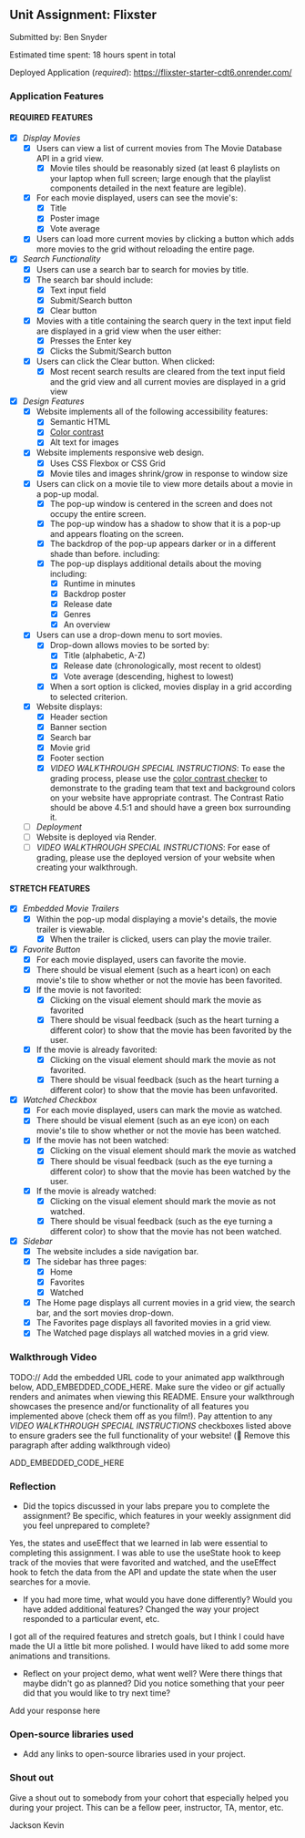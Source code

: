 ## Unit Assignment: Flixster

Submitted by: Ben Snyder

Estimated time spent: 18 hours spent in total

Deployed Application (*required*): https://flixster-starter-cdt6.onrender.com/

### Application Features

#### REQUIRED FEATURES

- [x] *Display Movies*
  - [x] Users can view a list of current movies from The Movie Database API in a grid view.
    - [x] Movie tiles should be reasonably sized (at least 6 playlists on your laptop when full screen; large enough that the playlist components detailed in the next feature are legible).
  - [x] For each movie displayed, users can see the movie's:
    - [x] Title
    - [x] Poster image
    - [x] Vote average
  - [x] Users can load more current movies by clicking a button which adds more movies to the grid without reloading the entire page.
- [x] *Search Functionality*
  - [x] Users can use a search bar to search for movies by title.
  - [x] The search bar should include:
    - [x] Text input field
    - [x] Submit/Search button
    - [x] Clear button
  - [x] Movies with a title containing the search query in the text input field are displayed in a grid view when the user either:
    - [x] Presses the Enter key
    - [x] Clicks the Submit/Search button
  - [x] Users can click the Clear button. When clicked:
    - [x] Most recent search results are cleared from the text input field and the grid view and all current movies are displayed in a grid view
- [x] *Design Features*
  - [x] Website implements all of the following accessibility features:
    - [x] Semantic HTML
    - [x] [Color contrast](https://webaim.org/resources/contrastchecker/)
    - [x] Alt text for images
  - [x] Website implements responsive web design.
    - [x] Uses CSS Flexbox or CSS Grid
    - [x] Movie tiles and images shrink/grow in response to window size
  - [x] Users can click on a movie tile to view more details about a movie in a pop-up modal.
    - [x] The pop-up window is centered in the screen and does not occupy the entire screen.
    - [x] The pop-up window has a shadow to show that it is a pop-up and appears floating on the screen.
    - [x] The backdrop of the pop-up appears darker or in a different shade than before. including:
    - [x] The pop-up displays additional details about the moving including:
      - [x] Runtime in minutes
      - [x] Backdrop poster
      - [x] Release date
      - [x] Genres
      - [x] An overview
  - [x] Users can use a drop-down menu to sort movies.
    - [x] Drop-down allows movies to be sorted by:
      - [x] Title (alphabetic, A-Z)
      - [x] Release date (chronologically, most recent to oldest)
      - [x] Vote average (descending, highest to lowest)
    - [x] When a sort option is clicked, movies display in a grid according to selected criterion.
  - [x] Website displays:
    - [x] Header section
    - [x] Banner section
    - [x] Search bar
    - [x] Movie grid
    - [x] Footer section
    - [x] *VIDEO WALKTHROUGH SPECIAL INSTRUCTIONS*: To ease the grading process, please use the [color contrast checker](https://webaim.org/resources/contrastchecker/) to demonstrate to the grading team that text and background colors on your website have appropriate contrast. The Contrast Ratio should be above 4.5:1 and should have a green box surrounding it.
  - [ ] *Deployment*
  - [ ] Website is deployed via Render.
  - [ ] *VIDEO WALKTHROUGH SPECIAL INSTRUCTIONS*: For ease of grading, please use the deployed version of your website when creating your walkthrough.

#### STRETCH FEATURES


- [x] *Embedded Movie Trailers*
  - [x] Within the pop-up modal displaying a movie's details, the movie trailer is viewable.
    -[x] When the trailer is clicked, users can play the movie trailer.
- [x] *Favorite Button*
  - [x] For each movie displayed, users can favorite the movie.
  - [x] There should be visual element (such as a heart icon) on each movie's tile to show whether or not the movie has been favorited.
  - [x] If the movie is not favorited:
    - [x] Clicking on the visual element should mark the movie as favorited
    - [x] There should be visual feedback (such as the heart turning a different color) to show that the movie has been favorited by the user.
  - [x] If the movie is already favorited:
    - [x] Clicking on the visual element should mark the movie as not favorited.
    - [x] There should be visual feedback (such as the heart turning a different color) to show that the movie has been unfavorited.
- [x] *Watched Checkbox*
  - [x] For each movie displayed, users can mark the movie as watched.
  - [x] There should be visual element (such as an eye icon) on each movie's tile to show whether or not the movie has been watched.
  - [x] If the movie has not been watched:
    - [x] Clicking on the visual element should mark the movie as watched
    - [x] There should be visual feedback (such as the eye turning a different color) to show that the movie has been watched by the user.
  - [x] If the movie is already watched:
    - [x] Clicking on the visual element should mark the movie as not watched.
    - [x] There should be visual feedback (such as the eye turning a different color) to show that the movie has not been watched.
- [x] *Sidebar*
  - [x] The website includes a side navigation bar.
  - [x] The sidebar has three pages:
    - [x] Home
    - [x] Favorites
    - [x] Watched
  - [x] The Home page displays all current movies in a grid view, the search bar, and the sort movies drop-down.
  - [x] The Favorites page displays all favorited movies in a grid view.
  - [x] The Watched page displays all watched movies in a grid view.

### Walkthrough Video

TODO:// Add the embedded URL code to your animated app walkthrough below, ADD_EMBEDDED_CODE_HERE. Make sure the video or gif actually renders and animates when viewing this README. Ensure your walkthrough showcases the presence and/or functionality of all features you implemented above (check them off as you film!). Pay attention to any *VIDEO WALKTHROUGH SPECIAL INSTRUCTIONS* checkboxes listed above to ensure graders see the full functionality of your website! (🚫 Remove this paragraph after adding walkthrough video)

ADD_EMBEDDED_CODE_HERE

### Reflection

* Did the topics discussed in your labs prepare you to complete the assignment? Be specific, which features in your weekly assignment did you feel unprepared to complete?

Yes, the states and useEffect that we learned in lab were essential to completing this assignment. I was able to use the useState hook to keep track of the movies that were favorited and watched, and the useEffect hook to fetch the data from the API and update the state when the user searches for a movie.

* If you had more time, what would you have done differently? Would you have added additional features? Changed the way your project responded to a particular event, etc.

I got all of the required features and stretch goals, but I think I could have made the UI a little bit more polished. I would have liked to add some more animations and transitions.

* Reflect on your project demo, what went well? Were there things that maybe didn't go as planned? Did you notice something that your peer did that you would like to try next time?

Add your response here

### Open-source libraries used

- Add any links to open-source libraries used in your project.

### Shout out

Give a shout out to somebody from your cohort that especially helped you during your project. This can be a fellow peer, instructor, TA, mentor, etc.

Jackson
Kevin
